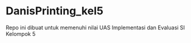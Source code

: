 # DanisPrinting_kel5
Repo ini dibuat untuk memenuhi nilai UAS Implementasi dan Evaluasi SI Kelompok 5
